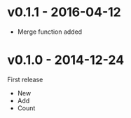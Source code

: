 # v0.1.1 - 2016-04-12

* Merge function added

# v0.1.0 - 2014-12-24

First release

* New
* Add
* Count
